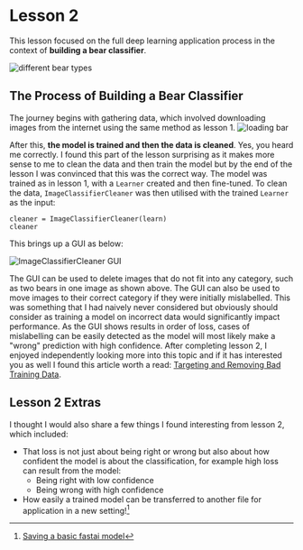 # Lesson 2
This lesson focused on the full deep learning application process in the context of **building a bear classifier**.

![different bear types](https://github.com/bridgetcasey1/bridgetcasey1.github.io/assets/113487655/5bb1662c-f2d9-4451-aabc-598963f4b20b)

## The Process of Building a Bear Classifier
The journey begins with gathering data, which involved downloading images from the internet using the same method as lesson 1. 
![loading bar](https://github.com/bridgetcasey1/bridgetcasey1.github.io/assets/113487655/75088cc2-9d91-4295-9780-ab2c5d96a9f4)

After this, **the model is trained and then the data is cleaned**. Yes, you heard me correctly. I found this part of the lesson surprising as it makes more sense to me to clean the data and then train the model but by the end of the lesson I was convinced that this was the correct way. The model was trained as in lesson 1, with a ```Learner``` created and then fine-tuned. To clean the data, ```ImageClassifierCleaner``` was then utilised with the trained ```Learner``` as the input:

```
cleaner = ImageClassifierCleaner(learn)
cleaner
```
This brings up a GUI as below:

![ImageClassifierCleaner GUI](https://github.com/bridgetcasey1/bridgetcasey1.github.io/assets/113487655/82a7356a-67e3-4b72-9080-cb3ba0c9ab67)

The GUI can be used to delete images that do not fit into any category, such as two bears in one image as shown above. The GUI can also be used to move images to their correct category if they were initially mislabelled. This was something that I had naively never considered but obviously should consider as training a model on incorrect data would significantly impact performance. As the GUI shows results in order of loss, cases of mislabelling can be easily detected as the model will most likely make a "wrong" prediction with high confidence. After completing lesson 2, I enjoyed independently looking more into this topic and if it has interested you as well I found this article worth a read: [Targeting and Removing Bad Training Data](https://towardsdatascience.com/targeting-and-removing-bad-training-data-8ccdac5e7cc3).

## Lesson 2 Extras 
I thought I would also share a few things I found interesting from lesson 2, which included:
- That loss is not just about being right or wrong but also about how confident the model is about the classification, for example high loss can result from the model:
  - Being right with low confidence
  - Being wrong with high confidence
- How easily a trained model can be transferred to another file for application in a new setting![^1]

[^1]: [Saving a basic fastai model](https://www.kaggle.com/code/jhoward/saving-a-basic-fastai-model)
